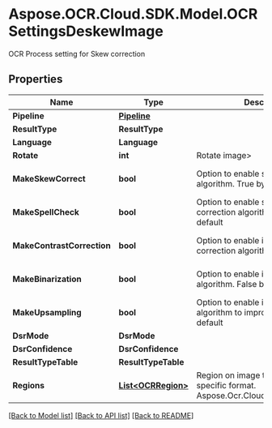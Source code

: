 # Aspose.OCR.Cloud.SDK.Model.OCRSettingsDeskewImage
OCR Process setting for Skew correction

## Properties

Name | Type | Description | Notes
------------ | ------------- | ------------- | -------------
**Pipeline** | [**Pipeline**](Pipeline.md) |  | [optional] 
**ResultType** | **ResultType** |  | [optional] 
**Language** | **Language** |  | [optional] 
**Rotate** | **int** | Rotate image&gt; | [optional] 
**MakeSkewCorrect** | **bool** | Option to enable skew correction algorithm. True by default | [optional] [default to true]
**MakeSpellCheck** | **bool** | Option to enable spell checking and correction algorithm. False by default | [optional] [default to false]
**MakeContrastCorrection** | **bool** | Option to enable image contrast correction algorithm. True by default | [optional] [default to true]
**MakeBinarization** | **bool** | Option to enable image binarization algorithm. False by default | [optional] [default to true]
**MakeUpsampling** | **bool** | Option to enable image up-sampling algorithm to improve quality. True by default | [optional] [default to false]
**DsrMode** | **DsrMode** |  | [optional] 
**DsrConfidence** | **DsrConfidence** |  | [optional] 
**ResultTypeTable** | **ResultTypeTable** |  | [optional] 
**Regions** | [**List&lt;OCRRegion&gt;**](OCRRegion.md) | Region on image to recognize in specific format. Aspose.Ocr.Cloud.Public.OCRRegion | [optional] 

[[Back to Model list]](../README.md#documentation-for-models) [[Back to API list]](../README.md#documentation-for-api-endpoints) [[Back to README]](../README.md)

